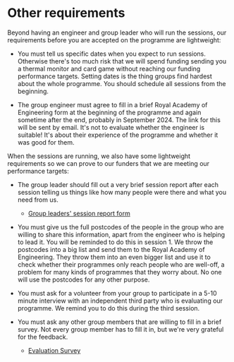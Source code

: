 # Other requirements

Beyond having an engineer and group leader who will run the sessions, our requirements before you are accepted on the programme are lightweight:

- You must tell us specific dates when you expect to run sessions.  Otherwise there's too much risk that we will spend funding sending you a thermal monitor and card game without reaching our funding performance targets.  Setting dates is the thing groups find hardest about the whole programme.  You should schedule all sessions from the beginning.

- The group engineer must agree to fill in a brief Royal Academy of Engineering form at the beginning of the programme and again sometime after the end, probably in September 2024. The link for this will be sent by email.  It's not to evaluate whether the engineer is suitable!  It's about their experience of the programme and whether it was good for them.

When the sessions are running, we also have some lightweight requirements so we can prove to our funders that we are meeting our performance targets:

- The group leader should fill out a very brief session report after each session telling us things like how many people were there and what you need from us.   

    - [Group leaders' session report form](https://forms.gle/GTMfrL31W8RY3FY17)

- You must give us the full postcodes of the people in the group who are willing to share this information, apart from the engineer who is helping to lead it.  You will be reminded to do this in session 1. We throw the postcodes into a big list and send them to the Royal Academy of Engineering.  They throw them into an even bigger list and use it to check whether their programmes only reach people who are well-off, a problem for many kinds of programmes that they worry about.  No one will use the postcodes for any other purpose.

- You must ask for a volunteer from your group to participate in a 5-10 minute interview with an independent third party who is evaluating our programme.  We remind you to do this during the third session.

- You must ask any other group members that are willing to fill in a brief survey.  Not every group member has to fill it in, but we're very grateful for the feedback.

    - [Evaluation Survey](https://forms.gle/wfK7AXNWRKrrJfQw5)

